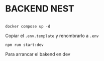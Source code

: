 # BACKEND NEST

```

docker compose up -d

```

Copiar el ```.env.template``` y renombrarlo a ```.env```

```
npm run start:dev

```

Para arrancar el bakend en dev